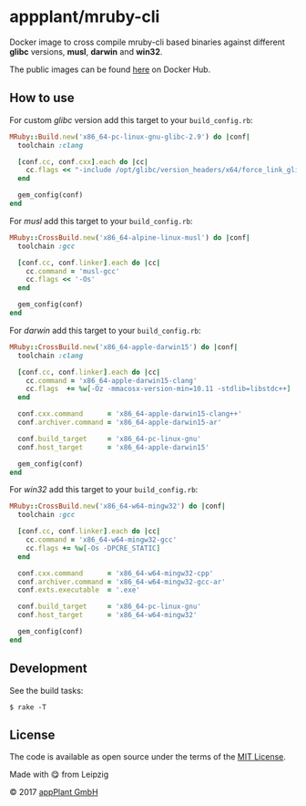 # appplant/mruby-cli

Docker image to cross compile mruby-cli based binaries against different __glibc__ versions, __musl__, __darwin__ and __win32__.

The public images can be found [here][repo] on Docker Hub.

## How to use

For custom _glibc_ version add this target to your `build_config.rb`:

```ruby
MRuby::Build.new('x86_64-pc-linux-gnu-glibc-2.9') do |conf|
  toolchain :clang

  [conf.cc, conf.cxx].each do |cc|
    cc.flags << "-include /opt/glibc/version_headers/x64/force_link_glibc_2.9.h"
  end

  gem_config(conf)
end
```

For _musl_ add this target to your `build_config.rb`:

```ruby
MRuby::CrossBuild.new('x86_64-alpine-linux-musl') do |conf|
  toolchain :gcc

  [conf.cc, conf.linker].each do |cc|
    cc.command = 'musl-gcc'
    cc.flags << '-Os'
  end

  gem_config(conf)
end
```

For _darwin_ add this target to your `build_config.rb`:

```ruby
MRuby::CrossBuild.new('x86_64-apple-darwin15') do |conf|
  toolchain :clang

  [conf.cc, conf.linker].each do |cc|
    cc.command = 'x86_64-apple-darwin15-clang'
    cc.flags  += %w[-Oz -mmacosx-version-min=10.11 -stdlib=libstdc++]
  end

  conf.cxx.command      = 'x86_64-apple-darwin15-clang++'
  conf.archiver.command = 'x86_64-apple-darwin15-ar'

  conf.build_target     = 'x86_64-pc-linux-gnu'
  conf.host_target      = 'x86_64-apple-darwin15'

  gem_config(conf)
end
```

For _win32_ add this target to your `build_config.rb`:

```ruby
MRuby::CrossBuild.new('x86_64-w64-mingw32') do |conf|
  toolchain :gcc

  [conf.cc, conf.linker].each do |cc|
    cc.command = 'x86_64-w64-mingw32-gcc'
    cc.flags += %w[-Os -DPCRE_STATIC]
  end

  conf.cxx.command      = 'x86_64-w64-mingw32-cpp'
  conf.archiver.command = 'x86_64-w64-mingw32-gcc-ar'
  conf.exts.executable  = '.exe'

  conf.build_target     = 'x86_64-pc-linux-gnu'
  conf.host_target      = 'x86_64-w64-mingw32'

  gem_config(conf)
end
```

## Development

See the build tasks:

    $ rake -T

## License

The code is available as open source under the terms of the [MIT License][license].

Made with :yum: from Leipzig

© 2017 [appPlant GmbH][appplant]

[repo]: https://hub.docker.com/r/appplant/mruby-cli
[osx]: https://github.com/phracker/MacOSX-SDKs/releases
[license]: https://opensource.org/licenses/MIT
[appplant]: www.appplant.de
